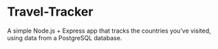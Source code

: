 # Travel-Tracker
A simple Node.js + Express app that tracks the countries you’ve visited, using data from a PostgreSQL database.
